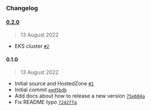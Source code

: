 ### Changelog

#### [0.2.0](https://github.com/isotoma/cdk-ssm-serde/compare/0.1.0...0.2.0)

> 13 August 2022

- EKS cluster [`#2`](https://github.com/isotoma/cdk-ssm-serde/pull/2)

#### 0.1.0

> 13 August 2022

- Initial source and HostedZone [`#1`](https://github.com/isotoma/cdk-ssm-serde/pull/1)
- Initial commit [`eed5bdb`](https://github.com/isotoma/cdk-ssm-serde/commit/eed5bdbf0f96ef64c406fa002fd37236e5250c22)
- Add docs about how to release a new version [`75e604a`](https://github.com/isotoma/cdk-ssm-serde/commit/75e604ae1b7a9ea1209b030cf456d3358e7dc17c)
- Fix README typo [`7242ffa`](https://github.com/isotoma/cdk-ssm-serde/commit/7242ffa2b9e4e52e0cbdf712cba922c43efc7cf6)
